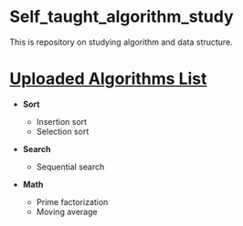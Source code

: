 # Self_taught_algorithm_study
This is repository on studying algorithm and data structure. 

# [Uploaded Algorithms List](Codes/)
- **Sort**
  - Insertion sort
  - Selection sort

- **Search**
  - Sequential search 

- **Math**
  - Prime factorization
  - Moving average


